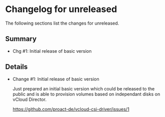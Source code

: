 # Changelog for unreleased

The following sections list the changes for unreleased.

## Summary

 * Chg #1: Initial release of basic version

## Details

 * Change #1: Initial release of basic version

   Just prepared an initial basic version which could be released to the public and is able to
   provision volumes based on independant disks on vCloud Director.

   https://github.com/proact-de/vcloud-csi-driver/issues/1
